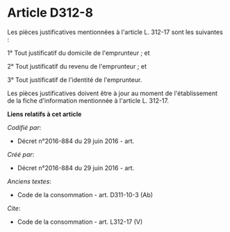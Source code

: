 # Article D312-8

Les pièces justificatives mentionnées à l'article L. 312-17 sont les suivantes : 

1° Tout justificatif du domicile de l'emprunteur ; et 

2° Tout justificatif du revenu de l'emprunteur ; et 

3° Tout justificatif de l'identité de l'emprunteur. 

Les pièces justificatives doivent être à jour au moment de l'établissement de la fiche d'information mentionnée à l'article
L. 312-17.

**Liens relatifs à cet article**

_Codifié par_:

  - Décret n°2016-884 du 29 juin 2016 - art.

_Créé par_:

  - Décret n°2016-884 du 29 juin 2016 - art.

_Anciens textes_:

  - Code de la consommation - art. D311-10-3 (Ab)

_Cite_:

  - Code de la consommation - art. L312-17 (V)
